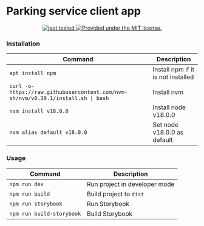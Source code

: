 # Parking service client app

<p align="center">
  <a href="https://github.com/facebook/jest">
    <img src="https://img.shields.io/badge/Jest-tested-eee.svg?logo=jest&labelColor=99424f" alt="jest tested"/>
  </a>
  <a href="#">
      <img src="https://img.shields.io/badge/license-MIT-blue.svg" alt="Provided under the MIT license." />
  </a>
</p>

<!-- ![example branch parameter](https://github.com/car-parking-tracking/Parking.client/actions/workflows/<WORKFLOW_FILE>/badge.svg?event=push) -->

### Installation
| Command | Description |
| --- | --- |
| `apt install npm` | Install npm if it is not installed |
| `curl -o- https://raw.githubusercontent.com/nvm-sh/nvm/v0.39.1/install.sh \| bash` | Install nvm |
| `nvm install v18.0.0` | Install node v18.0.0 |
| `nvm alias default v18.0.0` | Set node v18.0.0 as default |

### Usage
| Command | Description |
| --- | --- |
| `npm run dev` | Run project in developer mode |
| `npm run build` | Build project to `dist` |
| `npm run storybook` | Run Storybook |
| `npm run build-storybook` | Build Storybook |

